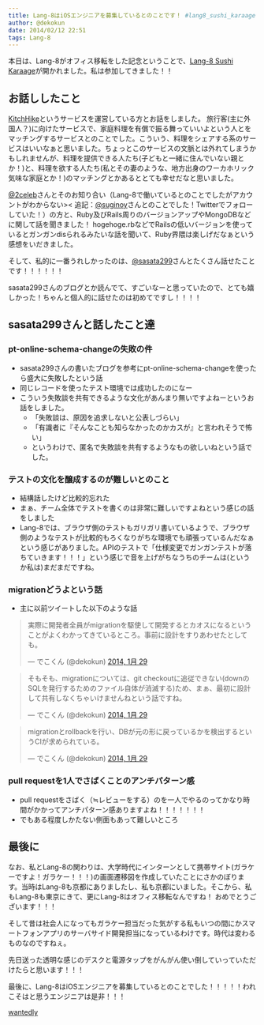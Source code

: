 ```yaml
---
title: Lang-8はiOSエンジニアを募集しているとのことです！ #lang8_sushi_karaage 及びささたつさんとお話しした技術的なこと
author: @dekokun
date: 2014/02/12 22:51
tags: Lang-8
---
```


本日は、Lang-8がオフィス移転をした記念ということで、[Lang-8 Sushi Karaage](http://www.zusaar.com/event/3497004)が開かれました。私は参加してきました！！

## お話ししたこと

[KitchHike](https://kitchhike.com/)というサービスを運営している方とお話をしました。
旅行客(主に外国人？)に向けたサービスで、家庭料理を有償で振る舞っていいよという人とをマッチングするサービスとのことでした。こういう、料理をシェアする系のサービスはいいなぁと思いました。ちょっとこのサービスの文脈とは外れてしまうかもしれませんが、料理を提供できる人たち(子どもと一緒に住んでいない親とか！)と、料理を欲する人たち(私とその妻のような、地方出身のワーカホリック気味な家庭とか！)のマッチングとかあるととても幸せだなと思いました。

[@2celeb](https://twitter.com/2celeb)さんとそのお知り合い（Lang-8で働いているとのことでしたがアカウントがわからない>< 追記：[@suginoy](https://twitter.com/suginoy)さんとのことでした！Twitterでフォローしていた！）の方と、Ruby及びRails周りのバージョンアップやMongoDBなどに関して話を聞きました！
hogehoge.rbなどでRailsの低いバージョンを使っているとガンガンdisられるみたいな話を聞いて、Ruby界隈は楽しげだなぁという感想をいだきました。

そして、私的に一番うれしかったのは、[@sasata299](https://twitter.com/sasata29://twitter.com/sasata299)さんとたくさん話せたことです！！！！！！

sasata299さんのブログとか読んでて、すごいなーと思っていたので、とても嬉しかった！ちゃんと個人的に話せたのは初めてですし！！！！

## sasata299さんと話したこと達

### pt-online-schema-changeの失敗の件

- sasata299さんの書いたブログを参考にpt-online-schema-changeを使ったら盛大に失敗したという話
- 同じレコードを使ったテスト環境では成功したのになー
- こういう失敗談を共有できるような文化があんまり無いですよねーというお話をしました。
    - 「失敗談は、原因を追求しないと公表しづらい」
    - 「有識者に『そんなことも知らなかったのかカスが』と言われそうで怖い」
    - というわけで、匿名で失敗談を共有するようなもの欲しいねという話でした。

### テストの文化を醸成するのが難しいとのこと

- 結構話したけど比較的忘れた
- まぁ、チーム全体でテストを書くのは非常に難しいですよねという感じの話をしました
- Lang-8では、ブラウザ側のテストもガリガリ書いているようで、ブラウザ側のようなテストが比較的もろくなりがちな環境でも頑張っているんだなぁという感じがありました。APIのテストで「仕様変更でガンガンテストが落ちていきます！！！」という感じで音を上げがちなうちのチームは(というか私は)まだまだですね。

### migrationどうよという話

- 主に以前ツイートした以下のような話

<blockquote class="twitter-tweet" lang="ja"><p>実際に開発者全員がmigrationを駆使して開発するとカオスになるということがよくわかってきているところ。事前に設計をすりあわせたとしても。</p>&mdash; でこくん (@dekokun) <a href="https://twitter.com/dekokun/statuses/428513025587298305">2014, 1月 29</a></blockquote>
<script async src="//platform.twitter.com/widgets.js" charset="utf-8"></script>
<blockquote class="twitter-tweet" lang="ja"><p>そもそも、migrationについては、git checkoutに追従できない(downのSQLを発行するためのファイル自体が消滅する)ため、まぁ、最初に設計して共有しなくちゃいけませんねという話ですね。</p>&mdash; でこくん (@dekokun) <a href="https://twitter.com/dekokun/statuses/428516408121507840">2014, 1月 29</a></blockquote>
<script async src="//platform.twitter.com/widgets.js" charset="utf-8"></script>
<blockquote class="twitter-tweet" lang="ja"><p>migrationとrollbackを行い、DBが元の形に戻っているかを検出するというCIが求められている。</p>&mdash; でこくん (@dekokun) <a href="https://twitter.com/dekokun/statuses/428529335117443073">2014, 1月 29</a></blockquote>
<script async src="//platform.twitter.com/widgets.js" charset="utf-8"></script>

### pull requestを1人でさばくことのアンチパターン感

- pull requestをさばく（≒レビューをする）のを一人でやるのってかなり時間がかかってアンチパターン感ありますよね！！！！！！！
- でもある程度しかたない側面もあって難しいところ

## 最後に

なお、私とLang-8の関わりは、大学時代にインターンとして携帯サイト(ガラケーですよ！ガラケー！！！)の画面遷移図を作成していたことにさかのぼります。当時はLang-8も京都にありましたし、私も京都にいました。そこから、私もLang-8も東京にきて、更にLang-8はオフィス移転なんですね！
おめでとうございます！！！

そして昔は社会人になってもガラケー担当だった気がする私もいつの間にかスマートフォンアプリのサーバサイド開発担当になっているわけです。時代は変わるものなのですねぇ。

先日送った透明な感じのデスクと電源タップをがんがん使い倒していっていただけたらと思います！！！

最後に、Lang-8はiOSエンジニアを募集しているとのことでした！！！！！われこそはと思うエンジニアは是非！！！

[wantedly](https://www.wantedly.com/projects/5123)
